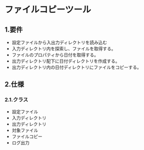 # ファイルコピーツール
## 1.要件
* 設定ファイルから入出力ディレクトリを読み込む
* 入力ディレクトリ内を探索し、ファイルを取得する。
* ファイルのプロパティから日付を取得する。
* 出力ディレクトリ配下に日付ディレクトリを作成する。
* 出力ディレクトリ内の日付ディレクトリにファイルをコピーする。
## 2.仕様
### 2.1.クラス
* 設定ファイル
* 入力ディレクトリ
* 出力ディレクトリ
* 対象ファイル
* ファイルコピー
* ログ出力